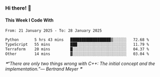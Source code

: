 ### Hi there! 👋

#### This Week I Code With
<!--START_SECTION:waka-->

```txt
From: 21 January 2025 - To: 28 January 2025

Python       5 hrs 43 mins   ██████████████████▒░░░░░░   72.68 %
TypeScript   55 mins         ███░░░░░░░░░░░░░░░░░░░░░░   11.79 %
Terraform    20 mins         █░░░░░░░░░░░░░░░░░░░░░░░░   04.37 %
Other        14 mins         ▓░░░░░░░░░░░░░░░░░░░░░░░░   03.04 %
```

<!--END_SECTION:waka-->

<!--STARTS_HERE_QUOTE_README-->
<i>❝“There are only two things wrong with C++:  The initial concept and the implementation.”— Bertrand Meyer   ❞</i>
<!--ENDS_HERE_QUOTE_README-->
